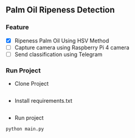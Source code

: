 ## Palm Oil Ripeness Detection
### Feature
- [x] Ripeness Palm Oil Using HSV Method
- [ ] Capture camera using Raspberry Pi 4 camera
- [ ] Send classification using Telegram

### Run Project
- Clone Project
```commandline

```

- Install requirements.txt
```commandline

```

- Run project
```commandline
python main.py
```